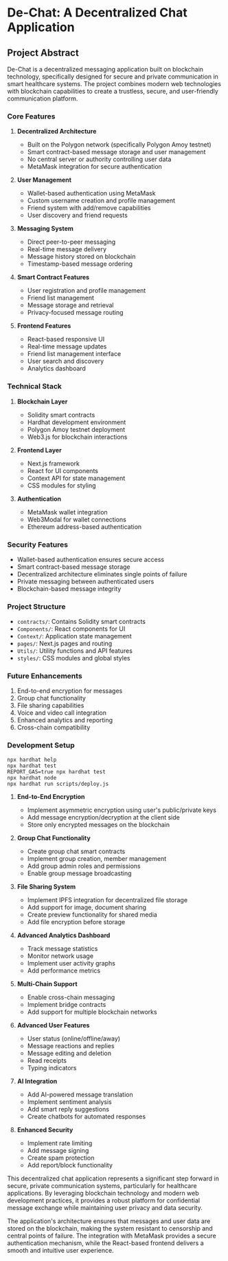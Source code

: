 # De-Chat: A Decentralized Chat Application

## Project Abstract

De-Chat is a decentralized messaging application built on blockchain technology, specifically designed for secure and private communication in smart healthcare systems. The project combines modern web technologies with blockchain capabilities to create a trustless, secure, and user-friendly communication platform.

### Core Features

1. **Decentralized Architecture**
   - Built on the Polygon network (specifically Polygon Amoy testnet)
   - Smart contract-based message storage and user management
   - No central server or authority controlling user data
   - MetaMask integration for secure authentication

2. **User Management**
   - Wallet-based authentication using MetaMask
   - Custom username creation and profile management
   - Friend system with add/remove capabilities
   - User discovery and friend requests

3. **Messaging System**
   - Direct peer-to-peer messaging
   - Real-time message delivery
   - Message history stored on blockchain
   - Timestamp-based message ordering

4. **Smart Contract Features**
   - User registration and profile management
   - Friend list management
   - Message storage and retrieval
   - Privacy-focused message routing

5. **Frontend Features**
   - React-based responsive UI
   - Real-time message updates
   - Friend list management interface
   - User search and discovery
   - Analytics dashboard

### Technical Stack

1. **Blockchain Layer**
   - Solidity smart contracts
   - Hardhat development environment
   - Polygon Amoy testnet deployment
   - Web3.js for blockchain interactions

2. **Frontend Layer**
   - Next.js framework
   - React for UI components
   - Context API for state management
   - CSS modules for styling

3. **Authentication**
   - MetaMask wallet integration
   - Web3Modal for wallet connections
   - Ethereum address-based authentication

### Security Features

- Wallet-based authentication ensures secure access
- Smart contract-based message storage
- Decentralized architecture eliminates single points of failure
- Private messaging between authenticated users
- Blockchain-based message integrity

### Project Structure

- `contracts/`: Contains Solidity smart contracts
- `Components/`: React components for UI
- `Context/`: Application state management
- `pages/`: Next.js pages and routing
- `Utils/`: Utility functions and API features
- `styles/`: CSS modules and global styles

### Future Enhancements

1. End-to-end encryption for messages
2. Group chat functionality
3. File sharing capabilities
4. Voice and video call integration
5. Enhanced analytics and reporting
6. Cross-chain compatibility

### Development Setup

```shell
npx hardhat help
npx hardhat test
REPORT_GAS=true npx hardhat test
npx hardhat node
npx hardhat run scripts/deploy.js
```

1. **End-to-End Encryption**
   - Implement asymmetric encryption using user's public/private keys
   - Add message encryption/decryption at the client side
   - Store only encrypted messages on the blockchain

2. **Group Chat Functionality**
   - Create group chat smart contracts
   - Implement group creation, member management
   - Add group admin roles and permissions
   - Enable group message broadcasting

3. **File Sharing System**
   - Implement IPFS integration for decentralized file storage
   - Add support for image, document sharing
   - Create preview functionality for shared media
   - Add file encryption before storage

4. **Advanced Analytics Dashboard**
   - Track message statistics
   - Monitor network usage
   - Implement user activity graphs
   - Add performance metrics

5. **Multi-Chain Support**
   - Enable cross-chain messaging
   - Implement bridge contracts
   - Add support for multiple blockchain networks

6. **Advanced User Features**
   - User status (online/offline/away)
   - Message reactions and replies
   - Message editing and deletion
   - Read receipts
   - Typing indicators

7. **AI Integration**
   - Add AI-powered message translation
   - Implement sentiment analysis
   - Add smart reply suggestions
   - Create chatbots for automated responses

8. **Enhanced Security**
   - Implement rate limiting
   - Add message signing
   - Create spam protection
   - Add report/block functionality


This decentralized chat application represents a significant step forward in secure, private communication systems, particularly for healthcare applications. By leveraging blockchain technology and modern web development practices, it provides a robust platform for confidential message exchange while maintaining user privacy and data security.

The application's architecture ensures that messages and user data are stored on the blockchain, making the system resistant to censorship and central points of failure. The integration with MetaMask provides a secure authentication mechanism, while the React-based frontend delivers a smooth and intuitive user experience.

